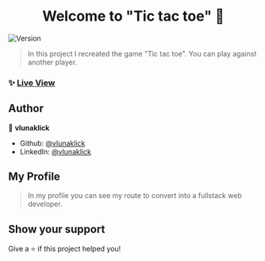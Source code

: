 <h1 align="center">Welcome to "Tic tac toe" 👋</h1>
<p>
  <img alt="Version" src="https://img.shields.io/badge/version-1.0.0-blue.svg?cacheSeconds=2592000" />
</p>

> In this project I recreated the game "Tic tac toe". You can play against another player.

### ✨ [Live View](https://vlunaklick.github.io/tic_tac_toe/)

## Author

👤 **vlunaklick**

* Github: [@vlunaklick](https://github.com/vlunaklick)
* LinkedIn: [@vlunaklick](https://linkedin.com/in/vlunaklick)

## My Profile

> In my profile you can see my route to convert into a fullstack web developer.

## Show your support

Give a ⭐️ if this project helped you!
